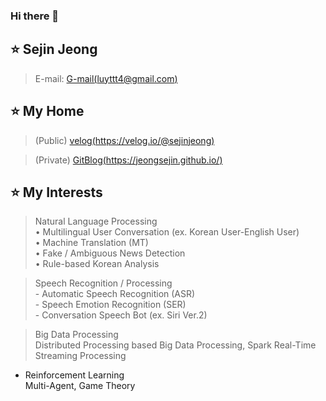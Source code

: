 ### Hi there 👋

<!--
**JEONGSEJIN/JEONGSEJIN** is a ✨ _special_ ✨ repository because its `README.md` (this file) appears on your GitHub profile.

Here are some ideas to get you started:

- 🔭 I’m currently working on ...
- 🌱 I’m currently learning ...
- 👯 I’m looking to collaborate on ...
- 🤔 I’m looking for help with ...
- 💬 Ask me about ...
- 📫 How to reach me: ...
- 😄 Pronouns: ...
- ⚡ Fun fact: ...
-->

## ⭐ Sejin Jeong
> E-mail: [G-mail(luyttt4@gmail.com)](luyttt4@gmail.com)

## ⭐ My Home
  > (Public)  [velog(https://velog.io/@sejinjeong)](https://velog.io/@sejinjeong) 

  > (Private) [GitBlog(https://jeongsejin.github.io/)](https://jeongsejin.github.io/)
  
## ⭐ My Interests
  > Natural Language Processing  
    • Multilingual User Conversation (ex. Korean User-English User)  
    • Machine Translation (MT)  
    •  Fake / Ambiguous News Detection  
    •  Rule-based Korean Analysis  

  > Speech Recognition / Processing  
    - Automatic Speech Recognition (ASR)  
    - Speech Emotion Recognition (SER)  
    - Conversation Speech Bot (ex. Siri Ver.2)  

  > Big Data Processing  
  Distributed Processing based Big Data Processing, Spark Real-Time Streaming Processing  
- Reinforcement Learning  
  Multi-Agent, Game Theory  
